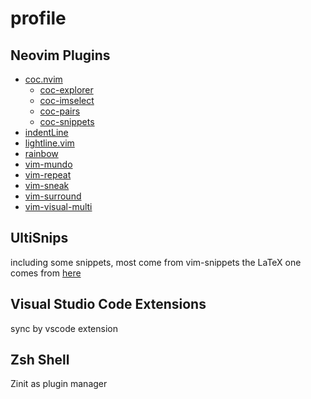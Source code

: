 # profile

## Neovim Plugins

- [coc.nvim](https://github.com/neoclide/coc-imselect)
  - [coc-explorer](https://github.com/weirongxu/coc-explorer)
  - [coc-imselect](https://github.com/neoclide/coc-imselect)
  - [coc-pairs](https://github.com/neoclide/coc-pairs)
  - [coc-snippets](https://github.com/neoclide/coc-snippets)
- [indentLine](https://github.com/Yggdroot/indentLine)
- [lightline.vim](https://github.com/itchyny/lightline.vim)
- [rainbow](https://github.com/luochen1990/rainbow)
- [vim-mundo](https://github.com/simnalamburt/vim-mundo)
- [vim-repeat](https://github.com/tpope/vim-repeat)
- [vim-sneak](https://github.com/justinmk/vim-sneak)
- [vim-surround](https://github.com/tpope/vim-surround)
- [vim-visual-multi](https://github.com/mg979/vim-visual-multi)

## UltiSnips

including some snippets, most come from vim-snippets
the LaTeX one comes from [here](https://castel.dev/post/lecture-notes-1/)

## Visual Studio Code Extensions

sync by vscode extension

## Zsh Shell

Zinit as plugin manager
